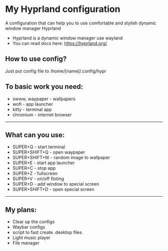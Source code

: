 # My Hyprland configuration
A configuration that can help you 
to use comfortable and stylish dynamic
window manager Hyprland
* Hyprland is a dynamic window manager use wayland
* You can read docs here: https://hyprland.org/

## How to use config?
Just put config file to /home/[name]/.config/hypr


## To basic work you need:
* swww, waypaper - wallpapers
* wofi - app launcher
* kitty - terminal app
* chromium - internet browser

---
## What can you use:
* SUPER+Q - start terminal
* SUPER+SHIFT+Q - open waypaper
* SUPER+SHIFT+W - random image to wallpaper
* SUPER+E - start app launcher
* SUPER+C - stop app
* SUPER+Z - fullscreen
* SUPER+V - on/off floting
* SUPER+D - add window to special screen
* SUPER+SHIFT+D - open special screen

---
## My plans:
* Clear up the configs
* Waybar configs
* script to fast create .desktop files
* Light music player
* File manager
